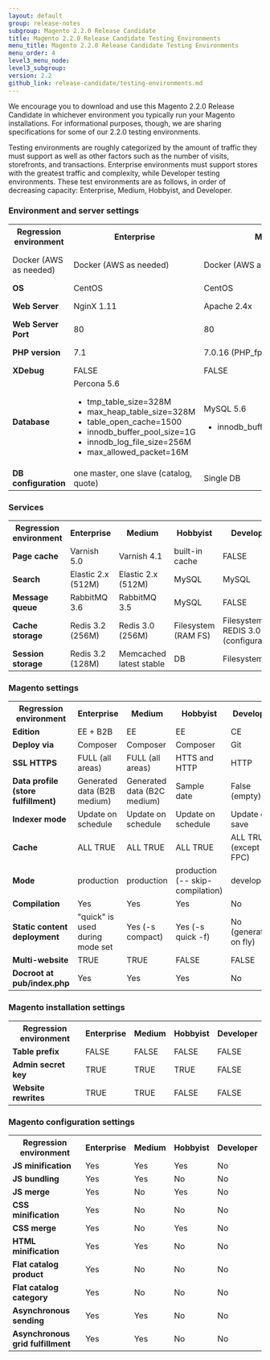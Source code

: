 ```yaml
---
layout: default
group: release-notes
subgroup: Magento 2.2.0 Release Candidate
title: Magento 2.2.0 Release Candidate Testing Environments
menu_title: Magento 2.2.0 Release Candidate Testing Environments
menu_order: 4
level3_menu_node: 
level3_subgroup: 
version: 2.2
github_link: release-candidate/testing-environments.md
---
```


We encourage you to download and use this Magento 2.2.0 Release Candidate in whichever environment you typically run your Magento installations. For informational purposes, though, we are sharing specifications for some of our 2.2.0 testing environments. 

Testing environments are roughly categorized by the amount of traffic they must support as well as other factors such as the number of visits, storefronts, and transactions. Enterprise environments must support stores with the greatest traffic and complexity, while Developer testing environments. These test environments are as follows, in order of decreasing capacity: Enterprise, Medium, Hobbyist, and Developer.



### Environment and server settings 

<table>
  <tr>
    <th><b>Regression environment</b></th>
    <th><b>Enterprise</b></th>
    <th><b>Medium</b></th>
    <th><b>Hobbyist</b></th>
    <th><b>Developer</b></th>
  </tr>

  <tr>
    <td>Docker (AWS as needed)</td>
    <td>Docker (AWS as needed)</td>
    <td>Docker (AWS as needed)</td>
    <td>Docker (AWS as needed)</td>

   </tr>


  <tr>
    <td><b>OS</b></td>
    <td>CentOS</td>
    <td>CentOS</td>
    <td>CentOS</td>
    <td>Ubuntu</td>
  </tr>

<tr>
    <td><b>Web Server</b></td>
    <td>NginX 1.11</td>
    <td>Apache 2.4x</td>
    <td>Apache 2.2x</td>
    <td>Apache 2.4x</td>
  </tr>

<tr>
    <td><b>Web Server Port</b></td>
    <td>80</td>
    <td>80</td>
    <td>80</td>
    <td>8080</td>
  </tr>


<tr>
    <td><b>PHP version</b></td>
    <td>7.1</td>
    <td>7.0.16 (PHP_fpm)</td>
    <td>7.0.16 (mod_fpm)</td>
    <td>7.1 (mod_fpm)</td>
  </tr>

<tr>
    <td><b>XDebug</b></td>
    <td>FALSE</td>
    <td>FALSE</td>
    <td>FALSE</td>
    <td>TRUE</td>
  </tr>

  <tr>
    <td><b>Database</b></td>
    <td>Percona 5.6 
    <ul>
<li>tmp_table_size=328M</li>
<li>max_heap_table_size=328M</li>
<li>table_open_cache=1500</li>
<li>innodb_buffer_pool_size=1G</li>
<li>innodb_log_file_size=256M</li>
<li>max_allowed_packet=16M</li>

</ul>
    </td>
    <td>MySQL 5.6
    <ul>
<li>innodb_buffer_pool_size=512M</li>
    </ul></td>
    <td>MariaDB 10.2</td>
    <td>MySQL 5.7</td>
  </tr>

  <tr>
    <td><b>DB configuration</b></td>
    <td>one master, one slave (catalog, quote)</td>
    <td>Single DB</td>
    <td>Single DB</td>
    <td>Single DB</td>
  </tr>
</table>

### Services

<table>
  <tr>
    <th><b>Regression environment</b></th>
    <th><b>Enterprise</b></th>
    <th><b>Medium</b></th>
    <th><b>Hobbyist</b></th>
    <th><b>Developer</b></th>
  </tr>

  <tr>
    <td><b>Page cache</b></td>
    <td>Varnish 5.0</td>
    <td>Varnish 4.1</td>
    <td>built-in cache</td>
    <td>FALSE</td>
  </tr>

  <tr>
    <td><b>Search</b></td>
    <td>Elastic 2.x (512M)</td>
    <td>Elastic 2.x (512M)</td>
    <td>MySQL</td>
    <td>MySQL</td>
  </tr>


  <tr>
    <td><b>Message queue</b></td>
    <td>RabbitMQ 3.6</td>
    <td>RabbitMQ 3.5</td>
    <td>MySQL</td>
    <td>FALSE</td>
  </tr>

  <tr>
    <td><b>Cache storage</b></td>
    <td>Redis 3.2 (256M)</td>
    <td>Redis 3.0 (256M)</td>
    <td>Filesystem (RAM FS)</td>
    <td>Filesystem + REDIS 3.0 (configuration)</td>
  </tr>


<tr>
    <td><b>Session storage</b></td> 
    <td>Redis  3.2 (128M)</td>
    <td>Memcached latest stable</td>
    <td>DB</td>
    <td>Filesystem</td>
  </tr>
</table>

### Magento settings


<table>
  <tr>
    <th><b>Regression environment</b></th>
    <th><b>Enterprise</b></th>
    <th><b>Medium</b></th>
    <th><b>Hobbyist</b></th>
    <th><b>Developer</b></th>
  </tr>


  <tr>
    <td><b>Edition</b></td>
    <td>EE + B2B</td>
    <td>EE</td>
    <td>EE</td>
    <td>CE</td>
  </tr>

<tr>
    <td><b>Deploy via</b></td>
    <td>Composer</td>
    <td>Composer</td>
    <td>Composer</td>
    <td>Git</td>
  </tr>


<tr>
    <td><b>SSL HTTPS</b></td>
    <td>FULL (all areas)</td>
    <td>FULL (all areas)</td>
    <td>HTTS and HTTP</td>
    <td>HTTP</td>
  </tr>



<tr>
    <td><b>Data profile (store fulfillment)</b></td>
    <td>Generated data (B2B medium)</td>
    <td>Generated data (B2C medium)</td>
    <td>Sample date</td>
    <td>False (empty)</td>
  </tr>


<tr>
    <td><b>Indexer mode</b></td>
    <td>Update on schedule</td>
    <td>Update on schedule</td>
    <td>Update on schedule</td>
    <td>Update on save</td>
  </tr>


<tr>
    <td><b>Cache</b></td>
    <td>ALL TRUE</td>
    <td>ALL TRUE</td>
    <td>ALL TRUE</td>
    <td>ALL TRUE (except FPC)</td>
  </tr>


<tr>
    <td><b>Mode</b></td>
    <td>production</td>
    <td>production</td>
    <td>production (-- skip-compilation)</td>
    <td>developer</td>
  </tr>


<tr>
    <td><b>Compilation</b></td>
    <td>Yes</td>
    <td>Yes</td>
    <td>Yes</td>
    <td>No</td>
  </tr>


  <tr>
    <td><b>Static content deployment</b></td>
    <td>"quick" is used during mode set</td>
    <td>Yes (-s compact)</td>
    <td>Yes (-s quick -f)</td>
    <td>No (generating on fly)</td>
  </tr>


<tr>
    <td><b>Multi-website</b></td>
    <td>TRUE</td>
    <td>TRUE</td>
    <td>FALSE</td>
    <td>FALSE</td>
  </tr>

<tr>
    <td><b>Docroot at pub/index.php</b></td>
    <td>Yes</td>
    <td>Yes</td>
    <td>Yes</td>
    <td>No</td>
  </tr>
</table>


### Magento installation settings


<table>
  <tr>
    <th><b>Regression environment</b></th>
    <th><b>Enterprise</b></th>
    <th><b>Medium</b></th>
    <th><b>Hobbyist</b></th>
    <th><b>Developer</b></th>
  </tr>


<tr>
    <td><b>Table prefix</b></td>
    <td>FALSE</td>
    <td>FALSE</td>
    <td>FALSE</td>
    <td>FALSE</td>
  </tr>

<tr>
    <td><b>Admin secret key</b></td>
    <td>TRUE</td>
    <td>TRUE</td>
    <td>TRUE</td>
    <td>FALSE</td>
  </tr>

<tr>
    <td><b>Website rewrites</b></td>
    <td>TRUE</td>
    <td>TRUE</td>
    <td>FALSE</td>
    <td>FALSE</td>
  </tr>
</table>


### Magento configuration settings

<table>
  <tr>
    <th><b>Regression environment</b></th>
    <th><b>Enterprise</b></th>
    <th><b>Medium</b></th>
    <th><b>Hobbyist</b></th>
    <th><b>Developer</b></th>
  </tr>

<tr>
    <td><b>JS minification</b></td>
    <td>Yes</td>
    <td>Yes</td>
    <td>Yes</td>
    <td>No</td>
  </tr>

<tr>
    <td><b>JS bundling</b></td>
    <td>Yes</td>
    <td>Yes</td>
    <td>No</td>
    <td>No</td>
  </tr>

<tr>
    <td><b>JS merge</b></td>
    <td>Yes</td>
    <td>No</td>
    <td>Yes</td>
    <td>No</td>
  </tr>

<tr>
    <td><b>CSS minification</b></td>
    <td>Yes</td>
    <td>No</td>
    <td>No</td>
    <td>No</td>
  </tr>

  <tr>
    <td><b>CSS merge</b></td>
    <td>Yes</td>
    <td>No</td>
    <td>Yes</td>
    <td>No</td>
  </tr>

  <tr>
    <td><b>HTML minification</b></td>
    <td>Yes</td>
    <td>Yes</td>
    <td>No</td>
    <td>No</td>
  </tr>

  <tr>
    <td><b>Flat catalog product</b></td>
    <td>Yes</td>
    <td>No</td>
    <td>No</td>
    <td>No</td>
  </tr>

  <tr>
    <td><b>Flat catalog category</b></td>
    <td>Yes</td>
    <td>No</td>
    <td>No</td>
    <td>No</td>
  </tr>

  <tr>
    <td><b>Asynchronous sending</b></td>
    <td>Yes</td>
    <td>Yes</td>
    <td>No</td>
    <td>No</td>
  </tr>

<tr>
    <td><b>Asynchronous grid fulfillment</b></td>
    <td>Yes</td>
    <td>Yes</td>
    <td>No</td>
    <td>No</td>
  </tr>


</table>
